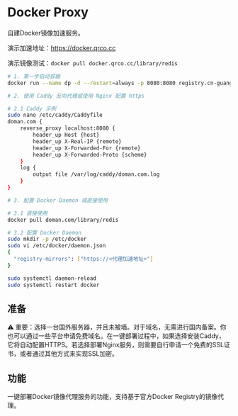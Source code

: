 # Docker Proxy

自建Docker镜像加速服务。

演示加速地址：<https://docker.qrco.cc>

演示镜像测试：`docker pull docker.qrco.cc/library/redis`

```bash
# 1. 第一步启动容器
docker run --name dp -d --restart=always -p 8080:8080 registry.cn-guangzhou.aliyuncs.com/trueai-org/docker-proxy

# 2. 使用 Caddy 反向代理或使用 Nginx 配置 https

# 2.1 Caddy 示例
sudo nano /etc/caddy/Caddyfile
doman.com {
    reverse_proxy localhost:8080 {
        header_up Host {host}
        header_up X-Real-IP {remote}
        header_up X-Forwarded-For {remote}
        header_up X-Forwarded-Proto {scheme}
    }
    log {
        output file /var/log/caddy/doman.com.log
    }
}

# 3. 配置 Docker Daemon 或直接使用

# 3.1 直接使用
docker pull doman.com/library/redis

# 3.2 配置 Docker Daemon
sudo mkdir -p /etc/docker
sudo vi /etc/docker/daemon.json
{
  "registry-mirrors": ["https://<代理加速地址>"]
}

sudo systemctl daemon-reload
sudo systemctl restart docker
```

## 准备

⚠️ 重要：选择一台国外服务器，并且未被墙。对于域名，无需进行国内备案。你也可以通过一些平台申请免费域名。在一键部署过程中，如果选择安装Caddy，它将自动配置HTTPS。若选择部署Nginx服务，则需要自行申请一个免费的SSL证书，或者通过其他方式来实现SSL加密。

## 功能

一键部署Docker镜像代理服务的功能，支持基于官方Docker Registry的镜像代理。